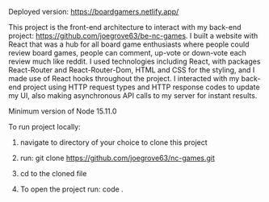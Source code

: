 Deployed version: https://boardgamers.netlify.app/

This project is the front-end architecture to interact with my back-end project: https://github.com/joegrove63/be-nc-games. I built a website with React that was a hub for all board game enthusiasts where people could review board games, people can comment, up-vote or down-vote each review much like reddit. I used technologies including React, with packages React-Router and React-Router-Dom, HTML and CSS for the styling, and I made use of React hooks throughout the project. I interacted with my back-end project using HTTP request types and HTTP response codes to update my UI, also making asynchronous API calls to my server for instant results.

Minimum version of Node 15.11.0

To run project locally:

1. navigate to directory of your choice to clone this project

2. run: git clone https://github.com/joegrove63/nc-games.git

3. cd to the cloned file

4. To open the project run: code .
